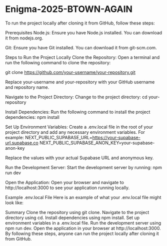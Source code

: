 ﻿# Enigma-2025-BTOWN-AGAIN
To run the project locally after cloning it from GitHub, follow these steps:

Prerequisites
Node.js: Ensure you have Node.js installed. You can download it from nodejs.org.

Git: Ensure you have Git installed. You can download it from git-scm.com.

Steps to Run the Project Locally
Clone the Repository: Open a terminal and run the following command to clone the repository:

git clone https://github.com/your-username/your-repository.git

Replace your-username and your-repository with your GitHub username and repository name.

Navigate to the Project Directory: Change to the project directory:
cd your-repository


Install Dependencies: Run the following command to install the project dependencies:
npm install

Set Up Environment Variables: Create a .env.local file in the root of your project directory and add any necessary environment variables. 
For example:
NEXT_PUBLIC_SUPABASE_URL=https://your-supabase-url.supabase.co
NEXT_PUBLIC_SUPABASE_ANON_KEY=your-supabase-anon-key

Replace the values with your actual Supabase URL and anonymous key.

Run the Development Server: Start the development server by running:
npm run dev

Open the Application: Open your browser and navigate to http://localhost:3000 to see your application running locally.

Example .env.local File
Here is an example of what your .env.local file might look like:

Summary
Clone the repository using git clone.
Navigate to the project directory using cd.
Install dependencies using npm install.
Set up environment variables in a .env.local file.
Run the development server using npm run dev.
Open the application in your browser at http://localhost:3000.
By following these steps, anyone can run the project locally after cloning it from GitHub.
